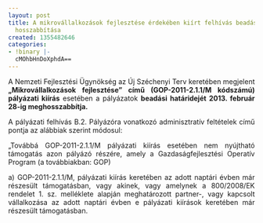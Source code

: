 ```yaml
---
layout: post
title: A mikrovállalkozások fejlesztése érdekében kiírt felhívás beadási határidejének
  hosszabbítása
created: 1355482646
categories:
- !binary |-
  cMOhbHnDoXphdA==
---
```

<p style="text-align: justify;">A Nemzeti Fejlesztési Ügynökség az Új Széchenyi Terv keretében megjelent <strong>„Mikrovállalkozások fejlesztése” című (GOP-2011-2.1.1/M kódszámú) pályázati kiírás</strong> esetében a pályázatok <strong>beadási határidejét 2013. február 28-ig meghosszabbítja.</strong></p><p style="text-align: justify;">A pályázati felhívás B.2. Pályázóra vonatkozó adminisztratív feltételek című pontja az alábbiak szerint módosul:</p><p style="text-align: justify;">„Továbbá GOP-2011-2.1.1/M pályázati kiírás esetében nem nyújtható támogatás azon pályázó részére, amely a Gazdaságfejlesztési Operatív Program (a továbbiakban: GOP)&nbsp;</p><p style="text-align: justify;">a) GOP-2011-2.1.1/M, pályázati kiírás keretében az adott naptári évben már részesült támogatásban, vagy akinek, vagy amelynek a 800/2008/EK rendelet 1. sz. melléklete alapján meghatározott partner-, vagy kapcsolt vállalkozása az adott naptári évben e pályázati kiírások keretében már részesült támogatásban.&nbsp;</p>
